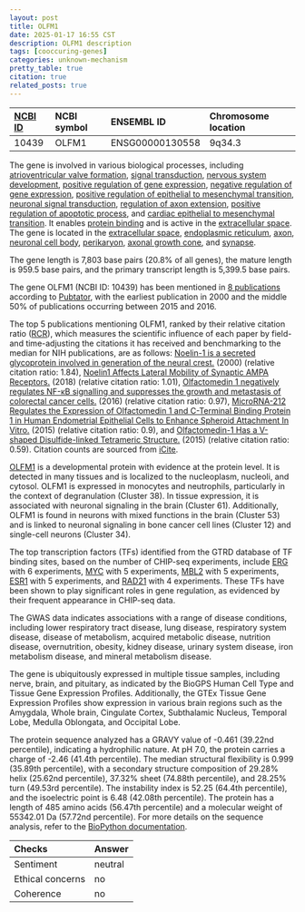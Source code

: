 ```yaml
---
layout: post
title: OLFM1
date: 2025-01-17 16:55 CST
description: OLFM1 description
tags: [cooccuring-genes]
categories: unknown-mechanism
pretty_table: true
citation: true
related_posts: true
---
```




| [NCBI ID](https://www.ncbi.nlm.nih.gov/gene/10439) | NCBI symbol | ENSEMBL ID | Chromosome location |
| :-------- | :------- | :-------- | :------- |
| 10439  | OLFM1 | ENSG00000130558 | 9q34.3 |



The gene is involved in various biological processes, including [atrioventricular valve formation](https://amigo.geneontology.org/amigo/term/GO:0003190), [signal transduction](https://amigo.geneontology.org/amigo/term/GO:0007165), [nervous system development](https://amigo.geneontology.org/amigo/term/GO:0007399), [positive regulation of gene expression](https://amigo.geneontology.org/amigo/term/GO:0010628), [negative regulation of gene expression](https://amigo.geneontology.org/amigo/term/GO:0010629), [positive regulation of epithelial to mesenchymal transition](https://amigo.geneontology.org/amigo/term/GO:0010718), [neuronal signal transduction](https://amigo.geneontology.org/amigo/term/GO:0023041), [regulation of axon extension](https://amigo.geneontology.org/amigo/term/GO:0030516), [positive regulation of apoptotic process](https://amigo.geneontology.org/amigo/term/GO:0043065), and [cardiac epithelial to mesenchymal transition](https://amigo.geneontology.org/amigo/term/GO:0060317). It enables [protein binding](https://amigo.geneontology.org/amigo/term/GO:0005515) and is active in the [extracellular space](https://amigo.geneontology.org/amigo/term/GO:0005615). The gene is located in the [extracellular space](https://amigo.geneontology.org/amigo/term/GO:0005615), [endoplasmic reticulum](https://amigo.geneontology.org/amigo/term/GO:0005783), [axon](https://amigo.geneontology.org/amigo/term/GO:0030424), [neuronal cell body](https://amigo.geneontology.org/amigo/term/GO:0043025), [perikaryon](https://amigo.geneontology.org/amigo/term/GO:0043204), [axonal growth cone](https://amigo.geneontology.org/amigo/term/GO:0044295), and [synapse](https://amigo.geneontology.org/amigo/term/GO:0045202).


The gene length is 7,803 base pairs (20.8% of all genes), the mature length is 959.5 base pairs, and the primary transcript length is 5,399.5 base pairs.


The gene OLFM1 (NCBI ID: 10439) has been mentioned in [8 publications](https://pubmed.ncbi.nlm.nih.gov/?term=%22OLFM1%22) according to [Pubtator](https://academic.oup.com/nar/article/47/W1/W587/5494727), with the earliest publication in 2000 and the middle 50% of publications occurring between 2015 and 2016.


The top 5 publications mentioning OLFM1, ranked by their relative citation ratio ([RCR](https://journals.plos.org/plosbiology/article?id=10.1371/journal.pbio.1002541)), which measures the scientific influence of each paper by field- and time-adjusting the citations it has received and benchmarking to the median for NIH publications, are as follows: [Noelin-1 is a secreted glycoprotein involved in generation of the neural crest.](https://pubmed.ncbi.nlm.nih.gov/10783240) (2000) (relative citation ratio: 1.84), [Noelin1 Affects Lateral Mobility of Synaptic AMPA Receptors.](https://pubmed.ncbi.nlm.nih.gov/30067977) (2018) (relative citation ratio: 1.01), [Olfactomedin 1 negatively regulates NF-κB signalling and suppresses the growth and metastasis of colorectal cancer cells.](https://pubmed.ncbi.nlm.nih.gov/27555280) (2016) (relative citation ratio: 0.97), [MicroRNA-212 Regulates the Expression of Olfactomedin 1 and C-Terminal Binding Protein 1 in Human Endometrial Epithelial Cells to Enhance Spheroid Attachment In Vitro.](https://pubmed.ncbi.nlm.nih.gov/26377223) (2015) (relative citation ratio: 0.9), and [Olfactomedin-1 Has a V-shaped Disulfide-linked Tetrameric Structure.](https://pubmed.ncbi.nlm.nih.gov/25903135) (2015) (relative citation ratio: 0.59). Citation counts are sourced from [iCite](https://icite.od.nih.gov).


[OLFM1](https://www.proteinatlas.org/ENSG00000130558-OLFM1) is a developmental protein with evidence at the protein level. It is detected in many tissues and is localized to the nucleoplasm, nucleoli, and cytosol. OLFM1 is expressed in monocytes and neutrophils, particularly in the context of degranulation (Cluster 38). In tissue expression, it is associated with neuronal signaling in the brain (Cluster 61). Additionally, OLFM1 is found in neurons with mixed functions in the brain (Cluster 53) and is linked to neuronal signaling in bone cancer cell lines (Cluster 12) and single-cell neurons (Cluster 34).


The top transcription factors (TFs) identified from the GTRD database of TF binding sites, based on the number of CHIP-seq experiments, include [ERG](https://www.ncbi.nlm.nih.gov/gene/2078) with 6 experiments, [MYC](https://www.ncbi.nlm.nih.gov/gene/4609) with 5 experiments, [MBL2](https://www.ncbi.nlm.nih.gov/gene/4153) with 5 experiments, [ESR1](https://www.ncbi.nlm.nih.gov/gene/2099) with 5 experiments, and [RAD21](https://www.ncbi.nlm.nih.gov/gene/5885) with 4 experiments. These TFs have been shown to play significant roles in gene regulation, as evidenced by their frequent appearance in CHIP-seq data.



The GWAS data indicates associations with a range of disease conditions, including lower respiratory tract disease, lung disease, respiratory system disease, disease of metabolism, acquired metabolic disease, nutrition disease, overnutrition, obesity, kidney disease, urinary system disease, iron metabolism disease, and mineral metabolism disease.



The gene is ubiquitously expressed in multiple tissue samples, including nerve, brain, and pituitary, as indicated by the BioGPS Human Cell Type and Tissue Gene Expression Profiles. Additionally, the GTEx Tissue Gene Expression Profiles show expression in various brain regions such as the Amygdala, Whole brain, Cingulate Cortex, Subthalamic Nucleus, Temporal Lobe, Medulla Oblongata, and Occipital Lobe.




The protein sequence analyzed has a GRAVY value of -0.461 (39.22nd percentile), indicating a hydrophilic nature. At pH 7.0, the protein carries a charge of -2.46 (41.4th percentile). The median structural flexibility is 0.999 (35.89th percentile), with a secondary structure composition of 29.28% helix (25.62nd percentile), 37.32% sheet (74.88th percentile), and 28.25% turn (49.53rd percentile). The instability index is 52.25 (64.4th percentile), and the isoelectric point is 6.48 (42.08th percentile). The protein has a length of 485 amino acids (56.47th percentile) and a molecular weight of 55342.01 Da (57.72nd percentile). For more details on the sequence analysis, refer to the [BioPython documentation](https://biopython.org/docs/1.75/api/Bio.SeqUtils.ProtParam.html).





| Checks    | Answer |
| :-------- | :------- |
| Sentiment  | neutral   |
| Ethical concerns | no     |
| Coherence    | no    |
